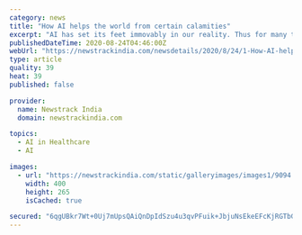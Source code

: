 ```yaml
---
category: news
title: "How AI helps the world from certain calamities"
excerpt: "AI has set its feet immovably in our reality. Thus for many tasks where humans cannot use their own capabilities like predicting a natural disaster, AI comes into action owing to its marvelous technological development."
publishedDateTime: 2020-08-24T04:46:00Z
webUrl: "https://newstrackindia.com/newsdetails/2020/8/24/1-How-AI-helps-the-world-from-certain-calamities.html"
type: article
quality: 39
heat: 39
published: false

provider:
  name: Newstrack India
  domain: newstrackindia.com

topics:
  - AI in Healthcare
  - AI

images:
  - url: "https://newstrackindia.com/static/galleryimages/images1/9094.small.Manohar-Lal-being-presented-with-a-memento_400x262.jpg"
    width: 400
    height: 265
    isCached: true

secured: "6qgUBkr7Wt+0Uj7mUpsQAiQnDpIdSzu4u3qvPFuik+JbjuNsEkeEFcKjRGTbGPOSg8v5zH0csVQvyTDVCbfVclVntErso1VPte8qADVgT1XNfMk1sYH2enRwJYVQ55c8evUHBEiFNn/BNhw8k2f3PYFZhiCNAbu10k7yeYUy5V9xE0gVvKsKJ8NurFDu0BvyZoyX5VAipwkLxEum0pv4CKLeAjSO6KxCpIkGfMpnvvdZ2cSD92ZptkuCKQl0Ow8TaAPSkSTZhBbndyjAhSkFAxt74Fc2jQntv0AyS7tsK25AdAZVCQDef1eOEcNRA/Ic+VQ7OyZ+QU5hIywuGVmBJQ==;fKG6Lv7O7Ey75DsX/xBsyw=="
---
```



